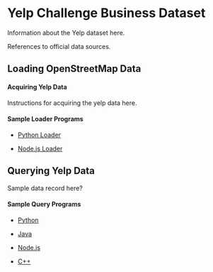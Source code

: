 Yelp Challenge Business Dataset
================================================================

Information about the Yelp dataset here.

References to official data sources.


Loading OpenStreetMap Data
----------------------------------------------------------------

#### Acquiring Yelp Data

Instructions for acquiring the yelp data here.

#### Sample Loader Programs

* [Python Loader](load/python)

* [Node.js Loader](load/nodejs)


Querying Yelp Data
----------------------------------------------------------------

Sample data record here?

#### Sample Query Programs

* [Python](around/python)

* [Java](around/java)

* [Node.js](around/nodejs)

* [C++](around/cplusplus)
